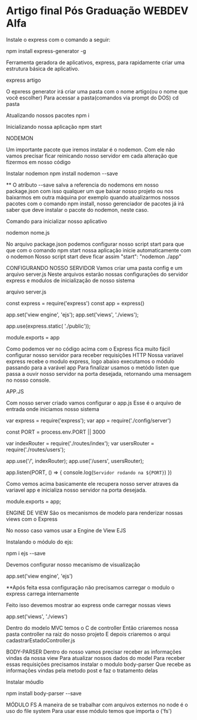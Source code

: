 <h1>Artigo final Pós Graduação WEBDEV Alfa </h1>

<p>Instale o express com o comando a seguir:</p>
npm install express-generator -g

<p>Ferramenta geradora de aplicativos, express, para rapidamente criar uma estrutura básica de aplicativo.</p>
express artigo

O epxress generator irá criar uma pasta com o nome artigo(ou o nome que você escolher)
Para acessar a pasta(comandos via prompt do DOS)
cd pasta

Atualizando nossos pacotes
npm i 

Inicializando nossa aplicação
npm start


NODEMON

Um importante pacote que iremos instalar é o nodemon. Com ele não vamos precisar ficar reinicando 
nosso servidor em cada alteração que fizermos em nosso código

Instalar nodemon
npm install nodemon --save

** O atributo --save salva a referencia do nodemons em nosso package.json
com isso qualquer um que baixar nosso projeto ou nos baixarmos em outra máquina por exemplo
quando atualizarmos nossos pacotes com o comando npm install, nosso gerenciador de pacotes já irá saber 
que deve instalar o pacote do nodemon, neste caso.

Comando para inicializar nosso aplicativo

nodemon nome.js

No arquivo package.json podemos configurar nosso script start
para que que com o comando npm start nossa aplicação inicie automaticamente com 
o nodemon
Nosso script start deve ficar assim
 "start": "nodemon ./app"

CONFIGURANDO NOSSO SERVIDOR
Vamos criar uma pasta config e um arquivo server.js
Neste arquivos estarão nossas configurações do servidor express
e modulos de inicialização de nosso sistema

arquivo server.js

const express = require('express')
const app = express()

app.set('view engine', 'ejs');
app.set('views', './views');


app.use(express.static( './public'));

module.exports = app

Como podemos ver no código acima com o Express
fica muito fácil configurar nosso servidor para receber
requisições HTTP
Nossa variavel express recebe o modulo express, logo abaixo executamos o módulo 
passando para a varável app
Para finalizar usamos o metódo listen que passa a ouvir nosso servidor na porta desejada,
retornando uma mensagem no nosso console.

APP.JS

Com nosso server criado vamos configurar o app.js
Esse é o arquivo de entrada onde iniciamos nosso sistema

var express = require('express');
var app = require('./config/server')

const PORT = process.env.PORT || 3000

var indexRouter = require('./routes/index');
var usersRouter = require('./routes/users');

app.use('/', indexRouter);
app.use('/users', usersRouter);

app.listen(PORT, () => {
    console.log(`Servidor rodando na ${PORT}`)
})

Como vemos acima basicamente ele recupera nosso server atraves da variavel app
e inicializa nosso servidor na porta desejada.




module.exports = app;



ENGINE DE VIEW
São os mecanismos de modelo para renderizar nossas views com o Express

No nosso caso vamos usar a Engine de View EJS 

Instalando o módulo do ejs:

npm i ejs --save

Devemos configurar nosso mecanismo de visualização

app.set('view engine', 'ejs')

**Após feita essa configuração não precisamos carregar o modulo
o express carrega internamente

Feito isso devemos mostrar ao express onde carregar nossas views

app.set('views', './views')


Dentro do modelo MVC temos o C de controller
Então criaremos nossa pasta controller na raiz do nosso projeto
E depois criaremos o arqui cadastrarEstadoController.js

BODY-PARSER
Dentro do nosso vamos precisar receber as informações vindas da nossa view
Para atualizar nossos dados do model
Para receber essas requisições precisamos instalar o modulo body-parser
Que recebe as informações vindas pela metodo post e faz o tratamento delas

Instalar móudlo

npm install body-parser --save

MÓDULO FS 
A maneira de se trabalhar com arquivos externos no node é o uso do file system
Para usar esse módulo temos que importa o ('fs')







